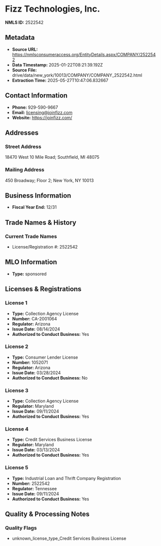 # Fizz Technologies, Inc.

**NMLS ID:** 2522542

## Metadata
- **Source URL:** https://nmlsconsumeraccess.org/EntityDetails.aspx/COMPANY/2522542
- **Data Timestamp:** 2025-01-22T08:21:39.192Z
- **Source File:** drive/data/new_york/10013/COMPANY/COMPANY_2522542.html
- **Extraction Time:** 2025-05-27T10:47:06.832667

## Contact Information
- **Phone:** 929-590-9667
- **Email:** licensing@joinfizz.com
- **Website:** https://joinfizz.com/

## Addresses
### Street Address
18470 West 10 Mile Road; Southfield, MI 48075

### Mailing Address
450 Broadway; Floor 2; New York, NY 10013

## Business Information
- **Fiscal Year End:** 12/31

## Trade Names & History
### Current Trade Names
- License/Registration #: 2522542

## MLO Information
- **Type:** sponsored

## Licenses & Registrations

### License 1
- **Type:** Collection Agency License
- **Number:** CA-2001064
- **Regulator:** Arizona
- **Issue Date:** 08/14/2024
- **Authorized to Conduct Business:** Yes

### License 2
- **Type:** Consumer Lender License
- **Number:** 1052071
- **Regulator:** Arizona
- **Issue Date:** 03/28/2024
- **Authorized to Conduct Business:** No

### License 3
- **Type:** Collection Agency License
- **Regulator:** Maryland
- **Issue Date:** 09/11/2024
- **Authorized to Conduct Business:** Yes

### License 4
- **Type:** Credit Services Business License
- **Regulator:** Maryland
- **Issue Date:** 03/13/2024
- **Authorized to Conduct Business:** Yes

### License 5
- **Type:** Industrial Loan and Thrift Company Registration
- **Number:** 2522542
- **Regulator:** Tennessee
- **Issue Date:** 09/11/2024
- **Authorized to Conduct Business:** Yes

## Quality & Processing Notes
### Quality Flags
- unknown_license_type_Credit Services Business License
